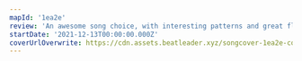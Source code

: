 ```yaml
---
mapId: '1ea2e'
review: 'An awesome song choice, with interesting patterns and great flow and emphasis make this map really fun to play. The accessible full difficulty spread also makes it an ideal map for newer players to improve their skills!'
startDate: '2021-12-13T00:00:00.000Z'
coverUrlOverwrite: https://cdn.assets.beatleader.xyz/songcover-1ea2e-cover.jpeg
---
```

